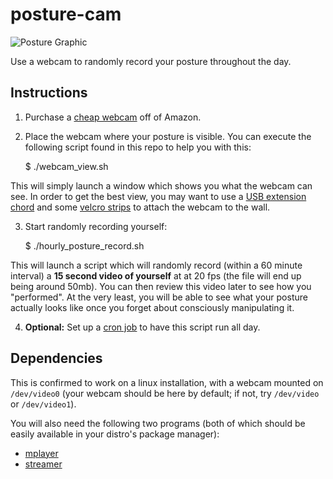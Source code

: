 # posture-cam

![Posture Graphic](http://cdn2.ubergizmo.com/wp-content/uploads/2011/08/13-Posture.jpg)

Use a webcam to randomly record your posture throughout the day.

## Instructions

1. Purchase a [cheap webcam](http://www.amazon.com/Logitech-Webcam-Widescreen-Calling-Recording/dp/B004FHO5Y6/ref=sr_1_2?s=pc&ie=UTF8&qid=1454517691&sr=1-2&keywords=webcam) off of Amazon.

2. Place the webcam where your posture is visible. You can execute the following script found in this repo to help you with this:

    $ ./webcam_view.sh

 This will simply launch a window which shows you what the webcam can see. In order to get the best view, you may want to use a [USB extension chord](http://www.amazon.com/AmazonBasics-Extension-Cable--Male--Female/dp/B00NH11PEY/ref=sr_1_1?s=pc&ie=UTF8&qid=1454517832&sr=1-1&keywords=USB+extension+chord) and some [velcro strips](http://www.amazon.com/CableWholesale-4-Inch-Yards-Velcro-30CT-07115/dp/B000I97FJ2/ref=sr_1_1?s=pc&ie=UTF8&qid=1454517874&sr=1-1&keywords=velcro+strip) to attach the webcam to the wall.

3. Start randomly recording yourself:

    $ ./hourly_posture_record.sh

 This will launch a script which will randomly record (within a 60 minute interval) a **15 second video of yourself** at at 20 fps (the file will end up being around 50mb). You can then review this video later to see how you "performed". At the very least, you will be able to see what your posture actually looks like once you forget about consciously manipulating it.

4. **Optional:** Set up a [cron job](https://en.wikipedia.org/wiki/Cron) to have this script run all day.

## Dependencies

This is confirmed to work on a linux installation, with a webcam mounted on `/dev/video0` (your webcam should be here by default; if not, try `/dev/video` or `/dev/video1`). 

You will also need the following two programs (both of which should be easily available in your distro's package manager):

- [mplayer](https://wiki.archlinux.org/index.php/MPlayer)
- [streamer](http://linux.die.net/man/1/streamer)
